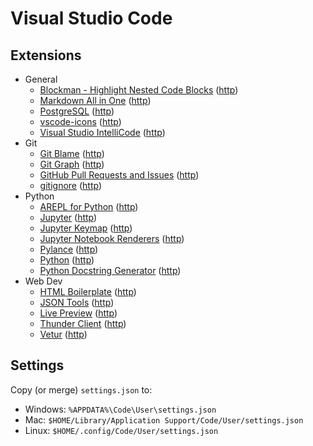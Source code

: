 # Visual Studio Code

## Extensions

* General
  * [Blockman - Highlight Nested Code Blocks](vscode:extension/leodevbro.blockman) ([http](https://marketplace.visualstudio.com/items?itemName=leodevbro.blockman))
  * [Markdown All in One](vscode:extension/yzhang.markdown-all-in-one) ([http](https://marketplace.visualstudio.com/items?itemName=yzhang.markdown-all-in-one))
  * [PostgreSQL](vscode:extension/ms-ossdata.vscode-postgresql) ([http](https://marketplace.visualstudio.com/items?itemName=ms-ossdata.vscode-postgresql))
  * [vscode-icons](vscode:extension/vscode-icons-team.vscode-icons) ([http](https://marketplace.visualstudio.com/items?itemName=vscode-icons-team.vscode-icons))
  * [Visual Studio IntelliCode](vscode:extension/visualstudioexptteam.vscodeintellicode) ([http](https://marketplace.visualstudio.com/items?itemName=visualstudioexptteam.vscodeintellicode))
* Git
  * [Git Blame](vscode:extension/waderyan.gitblame) ([http](https://marketplace.visualstudio.com/items?itemName=waderyan.gitblame))
  * [Git Graph](vscode:extension/mhutchie.git-graph) ([http](https://marketplace.visualstudio.com/items?itemName=mhutchie.git-graph))
  * [GitHub Pull Requests and Issues](vscode:extension/github.vscode-pull-request-github) ([http](https://marketplace.visualstudio.com/items?itemName=github.vscode-pull-request-github))
  * [gitignore](vscode:extension/codezombiech.gitignore) ([http](https://marketplace.visualstudio.com/items?itemName=codezombiech.gitignore))
* Python
  * [AREPL for Python](vscode:extension/almenon.arepl) ([http](https://marketplace.visualstudio.com/items?itemName=almenon.arepl))
  * [Jupyter](vscode:extension/ms-toolsai.jupyter) ([http](https://marketplace.visualstudio.com/items?itemName=ms-toolsai.jupyter))
  * [Jupyter Keymap](vscode:extension/ms-toolsai.jupyter-keymap) ([http](https://marketplace.visualstudio.com/items?itemName=ms-toolsai.jupyter-keymap))
  * [Jupyter Notebook Renderers](vscode:extension/ms-toolsai.jupyter-renderers) ([http](https://marketplace.visualstudio.com/items?itemName=ms-toolsai.jupyter-renderers))
  * [Pylance](vscode:extension/ms-python.vscode-pylance) ([http](https://marketplace.visualstudio.com/items?itemName=ms-python.vscode-pylance))
  * [Python](vscode:extension/ms-python.python) ([http](https://marketplace.visualstudio.com/items?itemName=ms-python.python))
  * [Python Docstring Generator](vscode:extension/njpwerner.autodocstring) ([http](https://marketplace.visualstudio.com/items?itemName=njpwerner.autodocstring))
* Web Dev
  * [HTML Boilerplate](vscode:extension/sidthesloth.html5-boilerplate) ([http](https://marketplace.visualstudio.com/items?itemName=sidthesloth.html5-boilerplate))
  * [JSON Tools](vscode:extension/eriklynd.json-tools) ([http](https://marketplace.visualstudio.com/items?itemName=eriklynd.json-tools))
  * [Live Preview](vscode:extension/ms-vscode.live-server) ([http](https://marketplace.visualstudio.com/items?itemName=ms-vscode.live-server))
  * [Thunder Client](vscode:extension/rangav.vscode-thunder-client) ([http](https://marketplace.visualstudio.com/items?itemName=rangav.vscode-thunder-client))
  * [Vetur](vscode:extension/octref.vetur) ([http](https://marketplace.visualstudio.com/items?itemName=octref.vetur))

## Settings

Copy (or merge) `settings.json` to:
* Windows: `%APPDATA%\Code\User\settings.json`
* Mac: `$HOME/Library/Application Support/Code/User/settings.json`
* Linux: `$HOME/.config/Code/User/settings.json`
